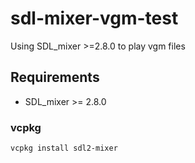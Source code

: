 # sdl-mixer-vgm-test
Using SDL_mixer >=2.8.0 to play vgm files


## Requirements

- SDL_mixer >= 2.8.0

### vcpkg

```
vcpkg install sdl2-mixer
```
